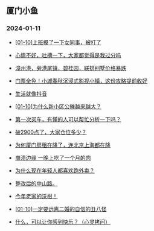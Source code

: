 ## 厦门小鱼 
### 2024-01-11

+ [[01-10]上班摸了一下女同事，被打了](http://bbs.xmfish.com/read-htm-tid-18133221.html)

+ [心情不好，吐槽一下，大家都觉得是我过分吗](http://bbs.xmfish.com/read-htm-tid-18133100.html)

+ [漳州港，旁港尾镇，碧桂园，联排别墅价格暴跌](http://bbs.xmfish.com/read-htm-tid-18133089.html)

+ [门票全免！小城春秋沉浸式影视小镇，这份攻略提前收好](http://bbs.xmfish.com/read-htm-tid-18133236.html)

+ [生活就像抖音](http://bbs.xmfish.com/read-htm-tid-18133114.html)

+ [[01-10]为什么新小区公摊越来越大？](http://bbs.xmfish.com/read-htm-tid-18133300.html)

+ [第一次买车，有懂的人可以帮忙分析一下吗？](http://bbs.xmfish.com/read-htm-tid-18133290.html)

+ [破2900点了，大家仓位多少？](http://bbs.xmfish.com/read-htm-tid-18133332.html)

+ [为何厦门房租在降了，连北京上海都在降](http://bbs.xmfish.com/read-htm-tid-18133227.html)

+ [崩溃边缘 一晚上吃了一个月的肉](http://bbs.xmfish.com/read-htm-tid-18133297.html)

+ [为什么现在年轻人都喜欢跑外卖？](http://bbs.xmfish.com/read-htm-tid-18133234.html)

+ [整改后的中山路。](http://bbs.xmfish.com/read-htm-tid-18133342.html)

+ [今年老家的沃柑！](http://bbs.xmfish.com/read-htm-tid-18133273.html)

+ [[01-10]一定要远离二婚的自信的丑八怪](http://bbs.xmfish.com/read-htm-tid-18133170.html)

+ [什么，可以让你感到快乐？（心灵拷问）](http://bbs.xmfish.com/read-htm-tid-18133275.html)

